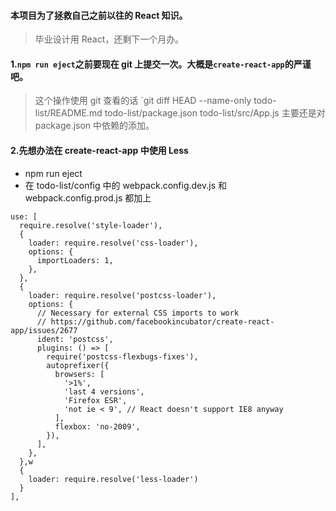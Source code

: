 #### 本项目为了拯救自己之前以往的 React 知识。
> 毕业设计用 React，还剩下一个月办。

#### 1.`npm run eject`之前要现在 git 上提交一次。大概是`create-react-app`的严谨吧。
> 这个操作使用 git 查看的话 `git diff HEAD --name-only
todo-list/README.md
todo-list/package.json
todo-list/src/App.js
主要还是对 package.json 中依赖的添加。

#### 2.先想办法在 create-react-app 中使用 Less

* npm run eject
* 在 todo-list/config 中的 webpack.config.dev.js 和 webpack.config.prod.js 都加上
```
use: [
  require.resolve('style-loader'),
  {
    loader: require.resolve('css-loader'),
    options: {
      importLoaders: 1,
    },
  },
  {
    loader: require.resolve('postcss-loader'),
    options: {
      // Necessary for external CSS imports to work
      // https://github.com/facebookincubator/create-react-app/issues/2677
      ident: 'postcss',
      plugins: () => [
        require('postcss-flexbugs-fixes'),
        autoprefixer({
          browsers: [
            '>1%',
            'last 4 versions',
            'Firefox ESR',
            'not ie < 9', // React doesn't support IE8 anyway
          ],
          flexbox: 'no-2009',
        }),
      ],
    },
  },w
  {
    loader: require.resolve('less-loader')
  }
],
```
